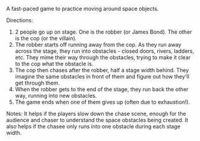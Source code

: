 A fast-paced game to practice moving around space objects.

Directions:
1. 2 people go up on stage. One is the robber (or James Bond). The other is the cop (or the villain). 
2. The robber starts off running away from the cop. As they run away across the stage, they run into obstacles - closed doors, rivers, ladders, etc. They mime their way through the obstacles, trying to make it clear to the cop what the obstacle is.
3. The cop then chases after the robber, half a stage width behind. They imagine the same obstacles in front of them and figure out how they'll get through them.
4. When the robber gets to the end of the stage, they run back the other way, running into new obstacles.
5. The game ends when one of them gives up (often due to exhaustion!).

Notes:
It helps if the players slow down the chase scene, enough for the audience and chaser to understand the space obstacles being created. It also helps if the chasee only runs into one obstacle during each stage width.